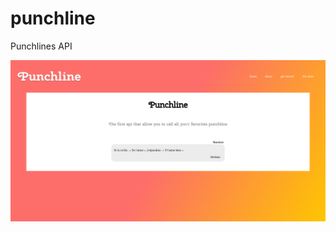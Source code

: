 # punchline
Punchlines API

![Screen Capture](https://github.com/kevinbdx35/punchline/blob/main/screencapture-genuine-dragon-4b0e59-netlify-app-2022-04-26-20_11_52.png?raw=true)
